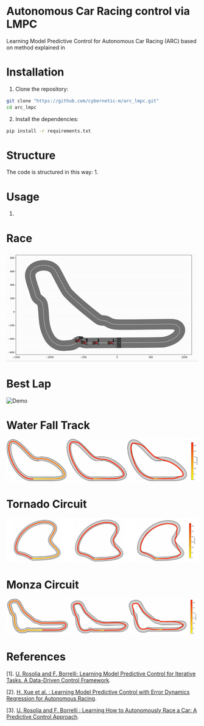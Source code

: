 # Autonomous Car Racing control via LMPC
Learning Model Predictive Control for Autonomous Car Racing (ARC) based on method explained in

# Installation
1. Clone the repository:  
 ```sh 
 git clone "https://github.com/cybernetic-m/arc_lmpc.git"
 cd arc_lmpc
 ```

2. Install the dependencies:  
```sh 
pip install -r requirements.txt
```

# Structure 
The code is structured in this way:
1.

# Usage
1. 

# Race
![Demo](gif_images/gif_race.gif)

# Best Lap
![Demo](gif_images/lap_gif.gif)

# Water Fall Track
![Alt Text](gif_images/track1traj.png)

# Tornado Circuit
![Alt Text](gif_images/track2traj.png)

# Monza Circuit
![Alt Text](gif_images/track3traj.png)

# References
[1]. [U. Rosolia and F. Borrelli: Learning Model Predictive Control for Iterative
Tasks. A Data-Driven Control Framework](https://ieeexplore.ieee.org/stamp/stamp.jsp?tp=&arnumber=8039204).

[2]. [H. Xue et al. : Learning Model Predictive Control with Error Dynamics Regression for Autonomous Racing](https://arxiv.org/pdf/2309.10716).

[3].  [U. Rosolia and F. Borrelli : Learning How to Autonomously Race a Car: A Predictive Control Approach](https://ieeexplore.ieee.org/stamp/stamp.jsp?tp=&arnumber=8896988).




